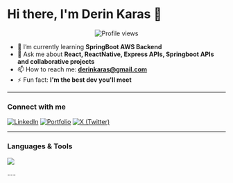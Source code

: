 # Hi there, I'm Derin Karas 👋

<p align="center">
  <img src="https://komarev.com/ghpvc/?username=derinkaras&style=for-the-badge&color=blueviolet" alt="Profile views"/>
</p>

- 🌱 I’m currently learning **SpringBoot AWS Backend**
- 💬 Ask me about **React, ReactNative, Express APIs, Springboot APIs and collaborative projects**
- 📫 How to reach me: **derinkaras@gmail.com**
- ⚡ Fun fact: **I'm the best dev you'll meet**
<!-- 🤖 I’m currently working on ****-->

---

### Connect with me
[![LinkedIn](https://img.shields.io/badge/LinkedIn-0A66C2?logo=linkedin&logoColor=white&style=for-the-badge)](https://www.linkedin.com/in/YOUR_LINKEDIN_SLUG/)
[![Portfolio](https://img.shields.io/badge/Portfolio-000?style=for-the-badge&logo=vercel&logoColor=white)](https://YOUR_PORTFOLIO_URL)
[![X (Twitter)](https://img.shields.io/badge/X-000?style=for-the-badge&logo=x&logoColor=white)](https://x.com/YOUR_HANDLE)

---

### Languages & Tools
<!-- Quick, clean icons via skillicons.dev → edit the list to match your stack -->
<p>
<img src="https://skillicons.dev/icons?i=ts,js,react,reactnative,express,python,html,css,tailwind,java,c,aws,spring,sql,mysql,sqlite,git,github,vscode&perline=12"/>
</p>
---

